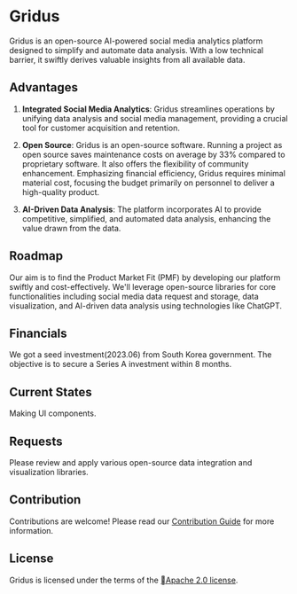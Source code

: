 # Gridus
Gridus is an open-source AI-powered social media analytics platform designed to simplify and automate data analysis. With a low technical barrier, it swiftly derives valuable insights from all available data.

## Advantages
1. **Integrated Social Media Analytics**: Gridus streamlines operations by unifying data analysis and social media management, providing a crucial tool for customer acquisition and retention.

2. **Open Source**: Gridus is an open-source software. Running a project as open source saves maintenance costs on average by 33% compared to proprietary software. It also offers the flexibility of community enhancement. Emphasizing financial efficiency, Gridus requires minimal material cost, focusing the budget primarily on personnel to deliver a high-quality product.

3. **AI-Driven Data Analysis**: The platform incorporates AI to provide competitive, simplified, and automated data analysis, enhancing the value drawn from the data.

## Roadmap
Our aim is to find the Product Market Fit (PMF) by developing our platform swiftly and cost-effectively. We'll leverage open-source libraries for core functionalities including social media data request and storage, data visualization, and AI-driven data analysis using technologies like ChatGPT.

## Financials
We got a seed investment(2023.06) from South Korea government. The objective is to secure a Series A investment within 8 months.

## Current States
Making UI components.

## Requests
Please review and apply various open-source data integration and visualization libraries. 

## Contribution
Contributions are welcome! Please read our [Contribution Guide](CONTRIBUTING.md) for more information.

## License
Gridus is licensed under the terms of the [Apache 2.0 license](LICENSE).
